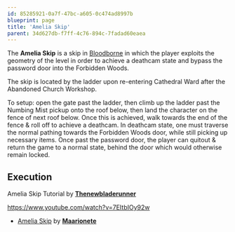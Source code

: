```yaml
---
id: 85285921-0a7f-47bc-a605-0c474ad8997b
blueprint: page
title: 'Amelia Skip'
parent: 34d627db-f7ff-4c76-894c-7fadad60eaea
---
```

The **Amelia Skip** is a skip in [Bloodborne](/bloodborne) in which the player exploits the geometry of the level in order to achieve a deathcam state and bypass the password door into the Forbidden Woods.

The skip is located by the ladder upon re-entering Cathedral Ward after the Abandoned Church Workshop.

To setup: open the gate past the ladder, then climb up the ladder past the Numbing Mist pickup onto the roof below, then land the character on the fence of next roof below. Once this is achieved, walk towards the end of the fence & roll off to achieve a deathcam. In deathcam state, one must traverse the normal pathing towards the Forbidden Woods door, while still picking up necessary items. Once past the password door, the player can quitout & return the game to a normal state, behind the door which would otherwise remain locked.

## Execution

Amelia Skip Tutorial  by [**Thenewbladerunner**](https://youtu.be/7EItbIOy92w)

https://www.youtube.com/watch?v=7EItbIOy92w

- [Amelia Skip](https://www.youtube.com/watch?v=QKi9O2wDVtQ)  by [**Maarionete**](https://www.twitch.tv/maarionete)
